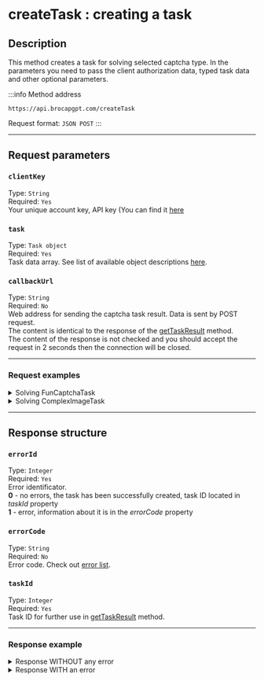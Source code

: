 ﻿---
sidebar_position: 0
sidebar_label: createTask
---

# createTask : creating a task

## **Description**
This method creates a task for solving selected captcha type. In the parameters you need to pass the client authorization data, typed task data and other optional parameters.

:::info Method address
```http
https://api.brocapgpt.com/createTask
```

Request format: `JSON POST`
:::

-----
## **Request parameters**

### `clientKey`
Type: `String` <br />
Required: `Yes`<br />
Your unique account key, API key (You can find it [here](https://brocapgpt.com/dashboard)

### `task`
Type: `Task object` <br />
Required: `Yes`<br />
Task data array. See list of available object descriptions [here](../../captchas).

### `callbackUrl`
Type: `String` <br />
Required: `No`<br />
Web address for sending the captcha task result. Data is sent by POST request.<br />The content is identical to the response of the [getTaskResult](./get-task-result) method.<br />The content of the response is not checked and you should accept the request in 2 seconds then the connection will be closed.

--- 

### **Request examples**
  <details>
    <summary>Solving FunCaptchaTask</summary>

```json
    {
		"clientKey":"67b6bcbb1a728ea8d563de6d169a2057",
		"task": 
		{
			"type":"FunCaptchaTaskProxyless",
			"websiteURL":"http://mywebsite.com/",
			"funcaptchaApiJSSubdomain":"mywebsite-api.funcaptcha.com",
			"data": "{\"blob\":\"dyXvXANMbHj1iDyz.Qj97JtSqR2n%2BuoY1V%2FbdgbrG7p%2FmKiqdU9AwJ6MifEt0np4vfYn6TTJDJEfZDlcz9Q1XMn9przeOV%2FCr2%2FIpi%2FC1s%3D\"}",
			"websitePublicKey":"69A21A01-CC7B-B9C6-0F9A-E7FA06677FFC"
		}
	}
```
  </details>

  <details>
    <summary>Solving ComplexImageTask</summary>

```json
    {
		"clientKey":"67b6bcbb1a728ea8d563de6d169a2057",
		"task": 
		{
			"type": "ComplexImageTask",
			"class": "funcaptcha",
			"imageUrls":[ "https://i.postimg.cc/s2ZDrHXy/fc1.jpg" ],
			"metadata": 
			{
			  "Task": "Pick the image that is the correct way up"
			},
			"userAgent": "Mozilla/5.0 (Windows NT 10.0; Win64; x64) AppleWebKit/537.36 (KHTML, like Gecko) Chrome/126.0.0.0 Safari/537.36"
		}
	}
```
  </details>

-----
## **Response structure**

### `errorId`
Type: `Integer` <br />
Required: `Yes`<br />
Error identificator.<br />**0** - no errors, the task has been successfully created, task ID located in *taskId* property<br />**1** - error, information about it is in the *errorCode* property

### `errorCode`
Type: `String` <br />
Required: `No`<br />
Error code. Check out [error list](../api-errors).

### `taskId`
Type: `Integer` <br />
Required: `Yes`<br />
Task ID for further use in [getTaskResult](./get-task-result) method.

---

### **Response example**

<details>
    <summary>Response WITHOUT any error</summary>

```json
    {
      "errorId": 0,
      "taskId": 7654321
    }
```
  </details>

  <details>
    <summary>Response WITH an error</summary>

```json
    {
        "errorId": 1,
        "errorCode": "ERROR_KEY_DOES_NOT_EXIST",
        "errorDescription": "Account authorization key not found in the system or has incorrect format",
        "taskId": 0
    }
```
  </details>
